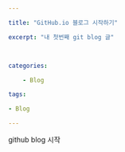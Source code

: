 ```yaml
---

title: "GitHub.io 블로그 시작하기"

excerpt: "내 첫번째 git blog 글"



categories:

	- Blog

tags:

- Blog

---
```




github blog 시작

